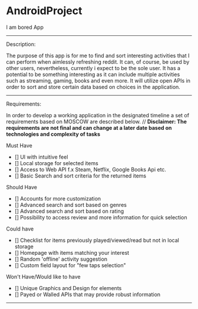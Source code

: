# AndroidProject
I am bored App

------------------------------------------------------------------------------------------------------------------------------------
Description:

The purpose of this app is for me to find and sort interesting activities that I can perform when aimlessly refreshing reddit.
It can, of course, be used by other users, nevertheless, currently i expect to be the sole user. 
It has a potential to be something interesting as it can include multiple activities such as streaming, gaming, books and even more.
It will utilize open APIs in order to sort and store certain data based on choices in the application. 


-------------------------------------------------------------------------------------------------------------------------------------
Requirements:

In order to develop a working application in the designated timeline a set of requirements based on MOSCOW are described below. //
**Disclaimer: The requirements are not final and can change at a later date based on technologies and complexity of tasks** 

Must Have

- [] UI with intuitive feel
- [] Local storage for selected items
- [] Access to Web API f.x Steam, Netflix, Google Books Api etc.
- [] Basic Search and sort criteria for the returned items

Should Have 

- [] Accounts for more customization
- [] Advanced search and sort based on genres
- [] Advanced search and sort based on rating
- [] Possibility to access review and more information for quick selection

Could have 

- [] Checklist for items previously played/viewed/read but not in local storage
- [] Homepage with items matching your interest
- [] Random 'offline' activity suggestion
- [] Custom field layout for "few taps selection"

Won't Have/Would like to have

- [] Unique Graphics and Design for elements 
- [] Payed or Walled APIs that may provide robust information

-------------------------------------------------------------------------------------------------------------------------------------
